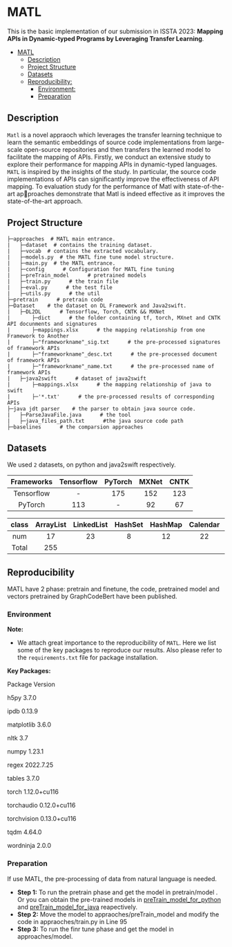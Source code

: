 # MATL
 
This is the basic implementation of our submission in ISSTA 2023: **Mapping APIs in Dynamic-typed Programs by Leveraging Transfer Learning**.
- [MATL](#matl)
  * [Description](#description)
  * [Project Structure](#project-structure)
  * [Datasets](#datasets)
  * [Reproducibility:](#reproducibility-)
    + [Environment:](#environment-)
    + [Preparation](#preparation)

## Description

`Matl` is a novel appraoch which leverages the transfer learning technique to learn the semantic embeddings of source code implementations from large-scale open-source repositories and then transfers the learned model to facilitate the mapping of APIs.
Firstly, we conduct an extensive study to explore their performance for mapping APIs in dynamic-typed languages. `MATL` is inspired by the insights of the study. In particular, the source code implementations of APIs can significantly improve the effectiveness of API mapping.
To evaluation study for the performance of Matl with state-of-the-art approaches demonstrate that Matl is indeed effective as it improves the state-of-the-art approach.

## Project Structure

```
├─approaches  # MATL main entrance.
|	├─dataset  # contains the training dataset.
|	├─vocab  # contains the extracted vocabulary.
|	├─models.py  # the MATL fine tune model structure.
|	├─main.py  # the MATL entrance.
|	├─config      # Configuration for MATL fine tuning
|	├─preTrain_model      # pretrained models
|	├─train.py      # the train file
|	├─eval.py      # the test file
|	├─utils.py      # the util
├─pretrain      # pretrain code
├─Dataset    # the dataset on DL Framework and Java2swift.
|	├─DL2DL      # Tensorflow, Torch, CNTK && MXNet
|		├─dict      # the folder containing tf, torch, MXnet and CNTK API docunments and signatures
|		├─mappings.xlsx      # the mapping relationship from one Framework to Another
|		├─"frameworkname"_sig.txt      # the pre-processed signatures of framework APIs
|		├─"frameworkname"_desc.txt      # the pre-processed document of framework APIs
|		├─"frameworkname"_name.txt      # the pre-processed name of framework APIs
|	├─java2swift      # dataset of java2swift
|		├─mappings.xlsx      # the mapping relationship of java to swift
|		├─'*.txt'      # the pre-processed results of corresponding APIs
├─java jdt parser    # the parser to obtain java source code.
|	├─ParseJavaFile.java      # the tool
|	├─java_files_path.txt      #the java source code path
├─baselines      # the comparsion approaches
```

## Datasets

We used `2`  datasets, on python and java2swift respectively. 


| Frameworks |        Tensorflow        | PyTorch  |  MXNet | CNTK | 
| :---: |        :---:        | :---:  |  :---: | :---: |
| Tensorflow |            -             |    175   |    152 | 123  |
| PyTorch    |           113            |     -    |    92  | 67   |

| class |        ArrayList        | LinkedList  |  HashSet | HashMap| Calendar|Collections|Arrays|String|Interger|Throwable|Thread|Class|File|PrintStream|InputStream|
| :---: |        :---:        | :---:  |  :---: | :---: |:---: |:---: |:---: |:---: |:---: |:---: |:---: |:---: |:---: |:---: |:---: |
| num |        17        | 23  |  8 | 12 |22|15|7|41|28|5|11|11|29|23|3|
|Total|255|


## Reproducibility

MATL have 2 phase: pretrain and finetune, the code, pretrained model and vectors pretrained by GraphCodeBert have been published.

### Environment

**Note:** 
- We attach great importance to the reproducibility of `MATL`. Here we list some of the key packages to reproduce our results. Also please refer to the `requirements.txt` file for package installation.

**Key Packages:**

Package            Version

h5py               3.7.0

ipdb               0.13.9

matplotlib         3.6.0

nltk               3.7

numpy              1.23.1

regex              2022.7.25

tables             3.7.0

torch              1.12.0+cu116

torchaudio         0.12.0+cu116

torchvision        0.13.0+cu116

tqdm               4.64.0

wordninja          2.0.0



### Preparation

If use MATL, the pre-processing of data from natural language is needed.

- **Step 1:** To run the pretrain phase and get the model in pretrain/model .
Or you can obtain the pre-trained models in <a  href ="https://drive.google.com/drive/folders/1BtqXmLkLRrRi06idXqlwkDapBxpwKIVe?usp=sharing">preTrain_model_for_python</a> and <a  href ="https://drive.google.com/drive/folders/1DSaWJpUXJI78j2wkCnxG3bVOh0beFbCv?usp=share_link">preTrain_model_for_java</a> reapectively.
- **Step 2:** Move the model to appraoches/preTrain_model and modify the code in appraoches/train.py in Line 95
- **Step 3:** To run the finr tune phase and get the model in approaches/model. 





